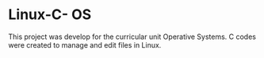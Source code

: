 # Linux-C- OS

This project was develop for the curricular unit Operative Systems. C codes were created to manage and edit files in Linux.
